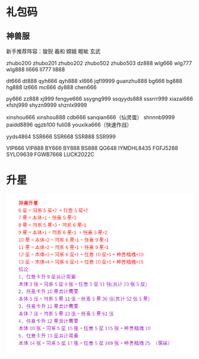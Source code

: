 # 礼包码

## 神兽服

 新手推荐阵容：狻猊 羲和 嫦娥 睚眦 玄武

  zhubo200 zhubo201  zhubo202  zhubo502	zhubo503	dz888    wlg666   wlg777     wlg888	 ll666	ll777 	ll888

dt666      dt888 	qyh666  qyh888	xl666 	jqfl9999     guanzhu888    bg666    bg888   hg888	 lz666  mc666      dy888 	chen666  

py666      zz888   xj999  fengye666	ssygng999  ssqyyds888   sssrrr999  xiazai666	xfshj999    shyzn9999	shznlx9999   

xinshou666  xinshou888   cdb666	sanqian666（仙灵蛋） shnnnb9999	paidd8896 	qgzb100  fuli08   youxika666（快速作战）       

yyds4864       SSR666   SSR668	SSR888	SSR999

VIP666	VIP888	BY666	BY888 	BS888	 QG648    IYMDHL8435  FGFJ5288	SYLO9639      FGWB7668	LUCK2022C

# 升星

![image-20221102153000974](imge/山海经异兽录.assets/image-20221102153000974.png)